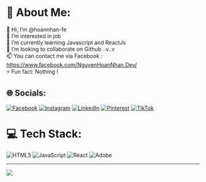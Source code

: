 # 💫 About Me:
👋 Hi, I’m @hoannhan-fe<br>👀 I’m interested in job<br>🌱 I’m currently learning Javascript and ReactJs<br>💞️ I’m looking to collaborate on Github ..v..v<br>📫 You can contact me via Facebook : https://www.facebook.com/NguyenHoanNhan.Dev/<br>⚡ Fun fact: Nothing !


## 🌐 Socials:
[![Facebook](https://img.shields.io/badge/Facebook-%231877F2.svg?logo=Facebook&logoColor=white)](https://facebook.com/NguyenHoanNhan.Dev) [![Instagram](https://img.shields.io/badge/Instagram-%23E4405F.svg?logo=Instagram&logoColor=white)](https://instagram.com/NguyenHoanNhan.Dev) [![LinkedIn](https://img.shields.io/badge/LinkedIn-%230077B5.svg?logo=linkedin&logoColor=white)](https://linkedin.com/in/nhẫn-nguyễn-khải-hoàn-941ba9325) [![Pinterest](https://img.shields.io/badge/Pinterest-%23E60023.svg?logo=Pinterest&logoColor=white)](https://pinterest.com/nhannguyenhoan2106) [![TikTok](https://img.shields.io/badge/TikTok-%23000000.svg?logo=TikTok&logoColor=white)](https://tiktok.com/@nhandev.it) 

# 💻 Tech Stack:
![HTML5](https://img.shields.io/badge/html5-%23E34F26.svg?style=for-the-badge&logo=html5&logoColor=white) ![JavaScript](https://img.shields.io/badge/javascript-%23323330.svg?style=for-the-badge&logo=javascript&logoColor=%23F7DF1E) ![React](https://img.shields.io/badge/react-%2320232a.svg?style=for-the-badge&logo=react&logoColor=%2361DAFB) ![Adobe](https://img.shields.io/badge/adobe-%23FF0000.svg?style=for-the-badge&logo=adobe&logoColor=white)


---
[![](https://visitcount.itsvg.in/api?id=hoannhan-fe&icon=10&color=0)](https://visitcount.itsvg.in)

<!-- Proudly created with GPRM ( https://gprm.itsvg.in ) -->

